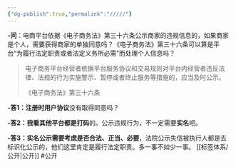 ```yaml
---
{"dg-publish":true,"permalink":"/////"}
---
```


**-问**：电商平台依据《电子商务法》第三十六条公示商家的违规信息的，如果商家是个人，需要获得商家的单独同意吗？《电子商务法》第三十六条可以算是平台“为履行法定职责或者法定义务所必需”而处理个人信息吗？

> 电子商务平台经营者依据平台服务协议和交易规则对平台内经营者违反法律、法规的行为实施警示、暂停或者终止服务等措施的，应当及时公示。
> 
> 《电子商务法》第三十六条

**-答1：**注册时**用户协议**没有取得同意吗？

**-答2：**我看其他平台都是**打码**的。公示违规行为，不一定需要**实名**吧。

**-答3：**实名公示需要考虑是否**合法、正当、必要**，法院公示失信被执行人都是去标识化公示的，他们这里肯定是履行法定职责。多一事不如少一事。
[[标签体系/公开\|公开]]
#公开
